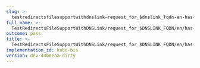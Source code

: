 ```yaml
---
slug: >-
  testredirectsfilesupportwithdnslink-request_for_$dnslink_fqdn-en-has-no-redirects-entry_returns_custom_404,_per__redirects_file_(direct_http)-header_cache-control
full_name: >-
  TestRedirectsFileSupportWithDNSLink/request_for_$DNSLINK_FQDN/en/has-no-redirects-entry_returns_custom_404,_per__redirects_file_(direct_HTTP)/Header_Cache-Control
outcome: pass
title: >-
  TestRedirectsFileSupportWithDNSLink/request_for_$DNSLINK_FQDN/en/has-no-redirects-entry_returns_custom_404,_per__redirects_file_(direct_HTTP)/Header_Cache-Control
implementation_id: kubo-bis
version: dev-44b0eaa-dirty
---
```



